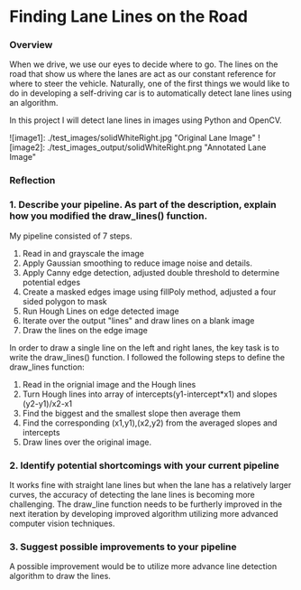# **Finding Lane Lines on the Road** 

### Overview
When we drive, we use our eyes to decide where to go. The lines on the road that show us where the lanes are act as our constant reference for where to steer the vehicle. Naturally, one of the first things we would like to do in developing a self-driving car is to automatically detect lane lines using an algorithm.

In this project I will detect lane lines in images using Python and OpenCV.

![image1]: ./test_images/solidWhiteRight.jpg "Original Lane Image"
![image2]: ./test_images_output/solidWhiteRight.png "Annotated Lane Image"


### Reflection

### 1. Describe your pipeline. As part of the description, explain how you modified the draw_lines() function.

My pipeline consisted of 7 steps. 
1. Read in and grayscale the image
2.  Apply Gaussian smoothing to reduce image noise and details.
3.  Apply Canny edge detection, adjusted double threshold to determine potential edges
4. Create a masked edges image using fillPoly method, adjusted a four sided polygon to mask
5. Run Hough Lines on edge detected image
6. Iterate over the output "lines" and draw lines on a blank image 
7.  Draw the lines on the edge image

In order to draw a single line on the left and right lanes, the key task is to write the draw_lines() function.  I followed the following steps to define the draw_lines function:
1. Read in the orignial image and the Hough lines 
2. Turn Hough lines into array of intercepts(y1-intercept*x1) and slopes (y2-y1)/x2-x1
3. Find the biggest and the smallest slope then average them
5. Find the corresponding (x1,y1),(x2,y2) from the averaged slopes and intercepts
6. Draw lines over the original image.


### 2. Identify potential shortcomings with your current pipeline

It works fine with straight lane lines but when the lane has a relatively larger curves, the accuracy of detecting the lane lines is becoming more challenging. The draw_line function needs to be furtherly improved in the next iteration by developing improved algorithm utilizing more advanced computer vision techniques.

### 3. Suggest possible improvements to your pipeline

A possible improvement would be to utilize more advance line detection algorithm to draw the lines.
